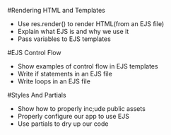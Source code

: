 #Rendering HTML  and Templates

* Use res.render() to render HTML(from an EJS file)
* Explain what EJS is and why we use it
* Pass variables to EJS templates

#EJS Control Flow

* Show examples of control flow in EJS templates
* Write if statements in an EJS file
* Write loops in an EJS file

#Styles And Partials

* Show how to properly inc;ude public assets
* Properly configure our app to use EJS
* Use partials to dry up our code
